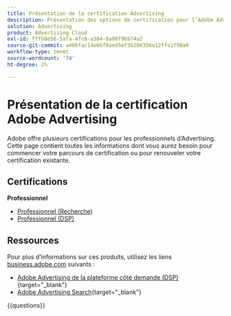 ```yaml
---
title: Présentation de la certification Advertising
description: Présentation des options de certification pour l’Adobe Advertising
solution: Advertising
product: Advertising Cloud
exl-id: fffb8e56-5afa-4fc0-a384-8a00f96b74a2
source-git-commit: a406fac14e66f8aed5ef3b288356e12ffa1f98a0
workflow-type: tm+mt
source-wordcount: '74'
ht-degree: 2%

---
```


# Présentation de la certification Adobe Advertising

Adobe offre plusieurs certifications pour les professionnels d’Advertising.  Cette page contient toutes les informations dont vous aurez besoin pour commencer votre parcours de certification ou pour renouveler votre certification existante.

## Certifications

**Professionnel**

* [Professionnel (Recherche)](/help/certifications/aac/aac-search-p-business.md) <!--AD0-E501-->
* [Professionnel (DSP)](/help/certifications/aac/aac-dsp-p-business.md) <!--AD0-E502-->

## Ressources

Pour plus d’informations sur ces produits, utilisez les liens [business.adobe.com](https://business.adobe.com/) suivants :

* [Adobe Advertising de la plateforme côté demande (DSP)](https://business.adobe.com/products/advertising/demand-side-platform.html){target="_blank"}
* [Adobe Advertising Search](https://business.adobe.com/products/advertising/search-marketing-management.html){target="_blank"}

{{questions}}

